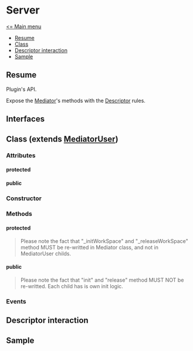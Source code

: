 # Server

[<= Main menu](https://github.com/Psychopoulet/node-pluginsmanager-plugin)

* [Resume](#resume)
* [Class](#class-extends-mediatoruser)
* [Descriptor interaction](#descriptor-interaction)
* [Sample](#sample)

## Resume

Plugin's API.

Expose the [Mediator](./Mediator.md)'s methods with the [Descriptor](./Descriptor.md) rules.

## Interfaces

## Class (extends [MediatorUser](./MediatorUser.md))

### Attributes

#### protected

#### public

### Constructor

### Methods

#### protected

> Please note the fact that "_initWorkSpace" and "_releaseWorkSpace" method MUST be re-writted in Mediator class, and not in MediatorUser childs.

#### public

> Please note the fact that "init" and "release" method MUST NOT be re-writted. Each child has is own init logic.

### Events

## Descriptor interaction

## Sample

```javascript
```
